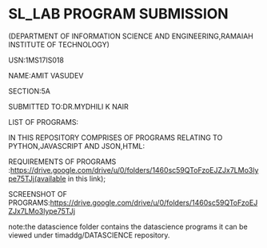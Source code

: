 # SL_LAB PROGRAM SUBMISSION

(DEPARTMENT OF INFORMATION SCIENCE AND ENGINEERING,RAMAIAH INSTITUTE OF TECHNOLOGY)

USN:1MS17IS018

NAME:AMIT VASUDEV

SECTION:5A

SUBMITTED TO:DR.MYDHILI K NAIR

LIST OF PROGRAMS:

IN THIS REPOSITORY COMPRISES OF PROGRAMS RELATING TO PYTHON,JAVASCRIPT AND JSON,HTML:
 
 
 REQUIREMENTS OF PROGRAMS :https://drive.google.com/drive/u/0/folders/1460sc59QToFzoEJZJx7LMo3lype75TJj(available in this link);
 

SCREENSHOT OF PROGRAMS:https://drive.google.com/drive/u/0/folders/1460sc59QToFzoEJZJx7LMo3lype75TJj


note:the datascience folder contains the datascience programs it can be viewed under timaddg/DATASCIENCE repository.  
 
 
